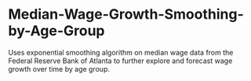 # Median-Wage-Growth-Smoothing-by-Age-Group

Uses exponential smoothing algorithm on median wage data from the Federal Reserve Bank of Atlanta to further explore and forecast wage growth over time by age group. 
